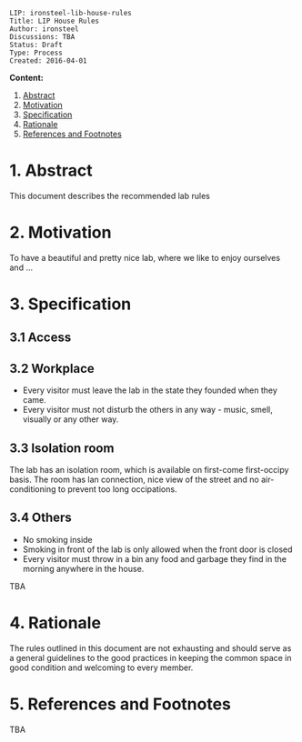 ```
LIP: ironsteel-lib-house-rules
Title: LIP House Rules 
Author: ironsteel
Discussions: TBA 
Status: Draft
Type: Process
Created: 2016-04-01
```


**Content:**

1. [Abstract](#1-abstract)
2. [Motivation](#2-motivation)
3. [Specification](#3-specification)
4. [Rationale](#4-rationale)
5. [References and Footnotes](#5-references-and-footnotes)


# 1. Abstract

This document describes the recommended lab rules

# 2. Motivation

To have a beautiful and pretty nice lab, where we like to enjoy ourselves and ...

# 3. Specification

## 3.1 Access
## 3.2 Workplace

* Every visitor must leave the lab in the state they founded when they came.
* Every visitor must not disturb the others in any way - music, smell, visually or any other way.

## 3.3 Isolation room
The lab has an isolation room, which is available on first-come first-occipy basis. The room has lan connection, nice view of the street and no air-conditioning to prevent too long occipations.

## 3.4 Others

* No smoking inside
* Smoking in front of the lab is only allowed when the front door is closed
* Every visitor must throw in a bin any food and garbage they find in the morning anywhere in the house.


TBA

# 4. Rationale

The rules outlined in this document are not exhausting and should serve as a general guidelines to the good practices in keeping the common space in good condition and welcoming to every member.


# 5. References and Footnotes

TBA
